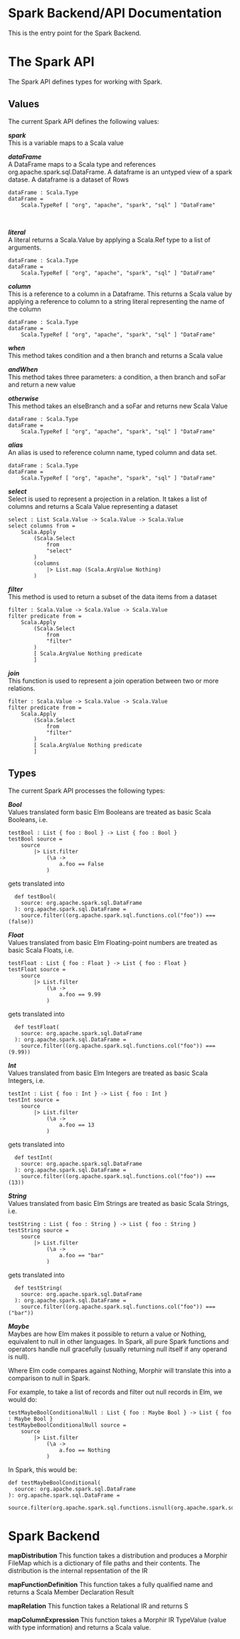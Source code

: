 # **Spark Backend/API Documentation**
This is the entry point for the Spark Backend.

# The Spark API
The Spark API defines types for working with Spark.


## Values
The current Spark API defines the following values:

**_spark_** <br>
This is a variable maps to a Scala value

**_dataFrame_** <br>
A DataFrame maps to a Scala type and references org.apache.spark.sql.DataFrame.
A dataframe is an untyped view of a spark datase. A dataframe is a dataset of Rows


```
dataFrame : Scala.Type
dataFrame =
    Scala.TypeRef [ "org", "apache", "spark", "sql" ] "DataFrame"
```

<br>

**_literal_**  <br>
A literal returns a Scala.Value by applying a Scala.Ref type to a list of arguments.
```
dataFrame : Scala.Type
dataFrame =
    Scala.TypeRef [ "org", "apache", "spark", "sql" ] "DataFrame"
```


_**column**_  <br>
This is a reference to a column in a Dataframe. This returns a Scala value by applying a reference to column
to a string literal representing the name of the column
```
dataFrame : Scala.Type
dataFrame =
    Scala.TypeRef [ "org", "apache", "spark", "sql" ] "DataFrame"
```


_**when**_  <br>
This method takes condition and a then branch and returns a Scala value



**_andWhen_**  <br>
This method takes  three parameters: a condition, a then branch and soFar and return a new value


**_otherwise_**  <br>
This method takes an elseBranch and a soFar and returns new Scala Value
```
dataFrame : Scala.Type
dataFrame =
    Scala.TypeRef [ "org", "apache", "spark", "sql" ] "DataFrame"
```


_**alias**_  <br>
An alias is used to reference column name, typed column and data set.
```
dataFrame : Scala.Type
dataFrame =
    Scala.TypeRef [ "org", "apache", "spark", "sql" ] "DataFrame"
```


**_select_**  <br>
Select is used to represent a projection in a relation. It takes a list of columns and returns
a Scala Value representing a dataset

```
select : List Scala.Value -> Scala.Value -> Scala.Value
select columns from =
    Scala.Apply
        (Scala.Select
            from
            "select"
        )
        (columns
            |> List.map (Scala.ArgValue Nothing)
        )
```

**_filter_**  <br>
This method is used to return a subset of the data items from a dataset

```
filter : Scala.Value -> Scala.Value -> Scala.Value
filter predicate from =
    Scala.Apply
        (Scala.Select
            from
            "filter"
        )
        [ Scala.ArgValue Nothing predicate
        ]
```


_**join**_  <br>
This function is used to represent a join operation between two or more relations.
```
filter : Scala.Value -> Scala.Value -> Scala.Value
filter predicate from =
    Scala.Apply
        (Scala.Select
            from
            "filter"
        )
        [ Scala.ArgValue Nothing predicate
        ]
```

## Types
The current Spark API processes the following types:

_**Bool**_ <br>
Values translated form basic Elm Booleans are treated as basic Scala Booleans, i.e.
```
testBool : List { foo : Bool } -> List { foo : Bool }
testBool source =
    source
        |> List.filter
            (\a ->
                a.foo == False
            )
```
gets translated into
```
  def testBool(
    source: org.apache.spark.sql.DataFrame
  ): org.apache.spark.sql.DataFrame =
    source.filter((org.apache.spark.sql.functions.col("foo")) === (false))
```

_**Float**_ <br>
Values translated from basic Elm Floating-point numbers are treated as basic Scala Floats, i.e.
```
testFloat : List { foo : Float } -> List { foo : Float }
testFloat source =
    source
        |> List.filter
            (\a ->
                a.foo == 9.99
            )
```
gets translated into
```
  def testFloat(
    source: org.apache.spark.sql.DataFrame
  ): org.apache.spark.sql.DataFrame =
    source.filter((org.apache.spark.sql.functions.col("foo")) === (9.99))
```

_**Int**_ <br>
Values translated from basic Elm Integers are treated as basic Scala Integers, i.e.
```
testInt : List { foo : Int } -> List { foo : Int }
testInt source =
    source
        |> List.filter
            (\a ->
                a.foo == 13
            )
```
gets translated into
```
  def testInt(
    source: org.apache.spark.sql.DataFrame
  ): org.apache.spark.sql.DataFrame =
    source.filter((org.apache.spark.sql.functions.col("foo")) === (13))
```

_**String**_ <br>
Values translated from basic Elm Strings are treated as basic Scala Strings, i.e.
```
testString : List { foo : String } -> List { foo : String }
testString source =
    source
        |> List.filter
            (\a ->
                a.foo == "bar"
            )
```
gets translated into
```
  def testString(
    source: org.apache.spark.sql.DataFrame
  ): org.apache.spark.sql.DataFrame =
    source.filter((org.apache.spark.sql.functions.col("foo")) === ("bar"))
```

_**Maybe**_ <br>
Maybes are how Elm makes it possible to return a value or Nothing, equivalent to null in other languages.
In Spark, all pure Spark functions and operators handle null gracefully
(usually returning null itself if any operand is null).

Where Elm code compares against Nothing, Morphir will translate this into a comparison to null in Spark.

For example, to take a list of records and filter out null records in Elm, we would do:
```
testMaybeBoolConditionalNull : List { foo : Maybe Bool } -> List { foo : Maybe Bool }
testMaybeBoolConditionalNull source =
    source
        |> List.filter
            (\a ->
                a.foo == Nothing
            )
```

In Spark, this would be:
```
def testMaybeBoolConditional(
  source: org.apache.spark.sql.DataFrame
): org.apache.spark.sql.DataFrame =
  source.filter(org.apache.spark.sql.functions.isnull(org.apache.spark.sql.functions.col("foo")))
```

# Spark Backend

**mapDistribution**
This function takes a distribution and produces a Morphir FileMap
which is a dictionary of file paths and their contents. The distribution is the internal repsentation of the IR


**mapFunctionDefinition**
This function takes a fully qualified name and returns a Scala Member Declaration
Result


**mapRelation**
This function takes a Relational IR and returns S


**mapColumnExpression**
This function  takes a Morphir IR TypeValue (value with type information) and
returns a Scala value.


